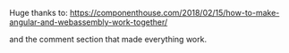 Huge thanks to: https://componenthouse.com/2018/02/15/how-to-make-angular-and-webassembly-work-together/ <br/>

and the comment section that made everything work.
